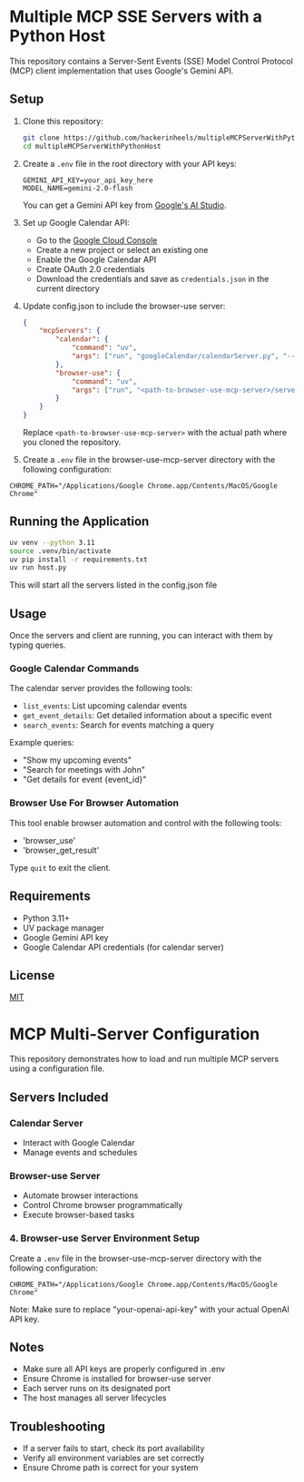 # Multiple MCP SSE Servers with a Python Host
This repository contains a Server-Sent Events (SSE) Model Control Protocol (MCP) client implementation that uses Google's Gemini API.

## Setup

1. Clone this repository:
   ```bash
   git clone https://github.com/hackerinheels/multipleMCPServerWithPythonHost.git
   cd multipleMCPServerWithPythonHost
   ```

2. Create a `.env` file in the root directory with your API keys:
   ```
   GEMINI_API_KEY=your_api_key_here
   MODEL_NAME=gemini-2.0-flash
   ```

   You can get a Gemini API key from [Google's AI Studio](https://makersuite.google.com/app/apikey).

3. Set up Google Calendar API:
   - Go to the [Google Cloud Console](https://console.cloud.google.com/)
   - Create a new project or select an existing one
   - Enable the Google Calendar API
   - Create OAuth 2.0 credentials
   - Download the credentials and save as `credentials.json` in the current directory

4. Update config.json to include the browser-use server:
   ```json
   {
       "mcpServers": {
           "calendar": {
               "command": "uv",
               "args": ["run", "googleCalendar/calendarServer.py", "--port", "8000"]
           },
           "browser-use": {
               "command": "uv",
               "args": ["run", "<path-to-browser-use-mcp-server>/server", "--port", "8006"]
           }
       }
   }
   ```
   Replace `<path-to-browser-use-mcp-server>` with the actual path where you cloned the repository.
5. Create a `.env` file in the browser-use-mcp-server directory with the following configuration:
```env
CHROME_PATH="/Applications/Google Chrome.app/Contents/MacOS/Google Chrome"
```

## Running the Application
```bash
uv venv --python 3.11
source .venv/bin/activate
uv pip install -r requirements.txt
uv run host.py
```
This will start all the servers listed in the config.json file

## Usage

Once the servers and client are running, you can interact with them by typing queries.


### Google Calendar Commands
The calendar server provides the following tools:
- `list_events`: List upcoming calendar events
- `get_event_details`: Get detailed information about a specific event
- `search_events`: Search for events matching a query

Example queries:
- "Show my upcoming events"
- "Search for meetings with John"
- "Get details for event {event_id}"

### Browser Use For Browser Automation
This tool enable browser automation and control with the following tools:
- 'browser_use'
- 'browser_get_result'

Type `quit` to exit the client.

## Requirements

- Python 3.11+
- UV package manager
- Google Gemini API key
- Google Calendar API credentials (for calendar server)

## License

[MIT](LICENSE)

# MCP Multi-Server Configuration

This repository demonstrates how to load and run multiple MCP servers using a configuration file.

## Servers Included

### Calendar Server
- Interact with Google Calendar
- Manage events and schedules

### Browser-use Server
- Automate browser interactions
- Control Chrome browser programmatically
- Execute browser-based tasks



### 4. Browser-use Server Environment Setup
Create a `.env` file in the browser-use-mcp-server directory with the following configuration:
```env
CHROME_PATH="/Applications/Google Chrome.app/Contents/MacOS/Google Chrome"
```
Note: Make sure to replace "your-openai-api-key" with your actual OpenAI API key.

## Notes
- Make sure all API keys are properly configured in .env
- Ensure Chrome is installed for browser-use server
- Each server runs on its designated port
- The host manages all server lifecycles

## Troubleshooting
- If a server fails to start, check its port availability
- Verify all environment variables are set correctly
- Ensure Chrome path is correct for your system 
